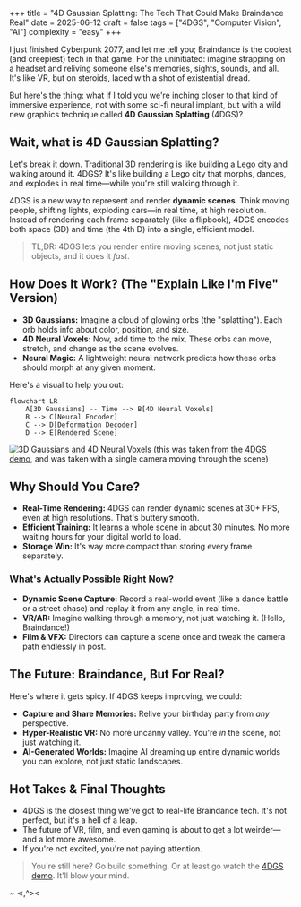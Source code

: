 +++
title = "4D Gaussian Splatting: The Tech That Could Make Braindance Real"
date = 2025-06-12
draft = false
tags = ["4DGS", "Computer Vision", "AI"]
complexity = "easy"
+++

I just finished Cyberpunk 2077, and let me tell you; Braindance is the coolest (and creepiest) tech in that game. For the uninitiated: imagine strapping on a headset and reliving someone else's memories, sights, sounds, and all. It's like VR, but on steroids, laced with a shot of existential dread.

But here's the thing: what if I told you we're inching closer to that kind of immersive experience, not with some sci-fi neural implant, but with a wild new graphics technique called **4D Gaussian Splatting** (4DGS)?

## Wait, what is 4D Gaussian Splatting?

Let's break it down. Traditional 3D rendering is like building a Lego city and walking around it. 4DGS? It's like building a Lego city that morphs, dances, and explodes in real time—while you're still walking through it.

4DGS is a new way to represent and render **dynamic scenes**. Think moving people, shifting lights, exploding cars—in real time, at high resolution. Instead of rendering each frame separately (like a flipbook), 4DGS encodes both space (3D) and time (the 4th D) into a single, efficient model.

> TL;DR: 4DGS lets you render entire moving scenes, not just static objects, and it does it _fast_.

## How Does It Work? (The "Explain Like I'm Five" Version)

- **3D Gaussians:** Imagine a cloud of glowing orbs (the "splatting"). Each orb holds info about color, position, and size.
- **4D Neural Voxels:** Now, add time to the mix. These orbs can move, stretch, and change as the scene evolves.
- **Neural Magic:** A lightweight neural network predicts how these orbs should morph at any given moment.

Here's a visual to help you out:

```mermaid
flowchart LR
    A[3D Gaussians] -- Time --> B[4D Neural Voxels]
    B --> C[Neural Encoder]
    C --> D[Deformation Decoder]
    D --> E[Rendered Scene]
```

![3D Gaussians and 4D Neural Voxels](/images/4dgs.gif)
(this was taken from the [4DGS demo](https://guanjunwu.github.io/4dgs/), and was taken with a single camera moving through the scene)

## Why Should You Care?

- **Real-Time Rendering:** 4DGS can render dynamic scenes at 30+ FPS, even at high resolutions. That's buttery smooth.
- **Efficient Training:** It learns a whole scene in about 30 minutes. No more waiting hours for your digital world to load.
- **Storage Win:** It's way more compact than storing every frame separately.

### What's Actually Possible Right Now?

- **Dynamic Scene Capture:** Record a real-world event (like a dance battle or a street chase) and replay it from any angle, in real time.
- **VR/AR:** Imagine walking through a memory, not just watching it. (Hello, Braindance!)
- **Film & VFX:** Directors can capture a scene once and tweak the camera path endlessly in post.


## The Future: Braindance, But For Real?

Here's where it gets spicy. If 4DGS keeps improving, we could:

- **Capture and Share Memories:** Relive your birthday party from _any_ perspective.
- **Hyper-Realistic VR:** No more uncanny valley. You're _in_ the scene, not just watching it.
- **AI-Generated Worlds:** Imagine AI dreaming up entire dynamic worlds you can explore, not just static landscapes.

## Hot Takes & Final Thoughts

- 4DGS is the closest thing we've got to real-life Braindance tech. It's not perfect, but it's a hell of a leap.
- The future of VR, film, and even gaming is about to get a lot weirder—and a lot more awesome.
- If you're not excited, you're not paying attention.

> You're still here? Go build something. Or at least go watch the [4DGS demo](https://guanjunwu.github.io/4dgs/). It'll blow your mind.

~ ⋖,^><
